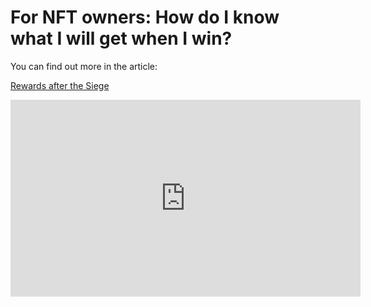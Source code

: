 # For NFT owners: How do I know what I will get when I win?

<div>

You can find out more in the article:

<a href="rewards-after-the-siege" 
 class="docs-item">Rewards after the Siege</a>
</div>

<iframe width="560" height="315" 
src="https://www.youtube.com/shorts/yR8fALEdcek" 
title="YouTube video player" 
frameborder="0" 
allow="accelerometer; autoplay; 
clipboard-write; encrypted-media; gyroscope; picture-in-picture; web-share" allowfullscreen>
</iframe>